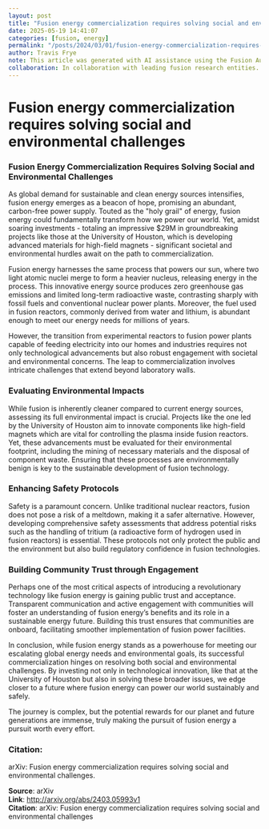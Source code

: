 ```yaml
---
layout: post
title: "Fusion energy commercialization requires solving social and environmental challenges"
date: 2025-05-19 14:41:07
categories: [fusion, energy]
permalink: "/posts/2024/03/01/fusion-energy-commercialization-requires-solving-social-and-environmental-challenges/"
author: Travis Frye
note: This article was generated with AI assistance using the Fusion Authority Engine, orchestrated by Travis Frye.
collaboration: In collaboration with leading fusion research entities.
---
```


# Fusion energy commercialization requires solving social and environmental challenges

### Fusion Energy Commercialization Requires Solving Social and Environmental Challenges

As global demand for sustainable and clean energy sources intensifies, fusion energy emerges as a beacon of hope, promising an abundant, carbon-free power supply. Touted as the "holy grail" of energy, fusion energy could fundamentally transform how we power our world. Yet, amidst soaring investments - totaling an impressive $29M in groundbreaking projects like those at the University of Houston, which is developing advanced materials for high-field magnets - significant societal and environmental hurdles await on the path to commercialization.

Fusion energy harnesses the same process that powers our sun, where two light atomic nuclei merge to form a heavier nucleus, releasing energy in the process. This innovative energy source produces zero greenhouse gas emissions and limited long-term radioactive waste, contrasting sharply with fossil fuels and conventional nuclear power plants. Moreover, the fuel used in fusion reactors, commonly derived from water and lithium, is abundant enough to meet our energy needs for millions of years.

However, the transition from experimental reactors to fusion power plants capable of feeding electricity into our homes and industries requires not only technological advancements but also robust engagement with societal and environmental concerns. The leap to commercialization involves intricate challenges that extend beyond laboratory walls.

### Evaluating Environmental Impacts

While fusion is inherently cleaner compared to current energy sources, assessing its full environmental impact is crucial. Projects like the one led by the University of Houston aim to innovate components like high-field magnets which are vital for controlling the plasma inside fusion reactors. Yet, these advancements must be evaluated for their environmental footprint, including the mining of necessary materials and the disposal of component waste. Ensuring that these processes are environmentally benign is key to the sustainable development of fusion technology.

### Enhancing Safety Protocols

Safety is a paramount concern. Unlike traditional nuclear reactors, fusion does not pose a risk of a meltdown, making it a safer alternative. However, developing comprehensive safety assessments that address potential risks such as the handling of tritium (a radioactive form of hydrogen used in fusion reactors) is essential. These protocols not only protect the public and the environment but also build regulatory confidence in fusion technologies.

### Building Community Trust through Engagement

Perhaps one of the most critical aspects of introducing a revolutionary technology like fusion energy is gaining public trust and acceptance. Transparent communication and active engagement with communities will foster an understanding of fusion energy’s benefits and its role in a sustainable energy future. Building this trust ensures that communities are onboard, facilitating smoother implementation of fusion power facilities.

In conclusion, while fusion energy stands as a powerhouse for meeting our escalating global energy needs and environmental goals, its successful commercialization hinges on resolving both social and environmental challenges. By investing not only in technological innovation, like that at the University of Houston but also in solving these broader issues, we edge closer to a future where fusion energy can power our world sustainably and safely.

The journey is complex, but the potential rewards for our planet and future generations are immense, truly making the pursuit of fusion energy a pursuit worth every effort.

### Citation:
arXiv: Fusion energy commercialization requires solving social and environmental challenges.

**Source**: arXiv  
**Link**: http://arxiv.org/abs/2403.05993v1  
**Citation**: arXiv: Fusion energy commercialization requires solving social and
  environmental challenges
